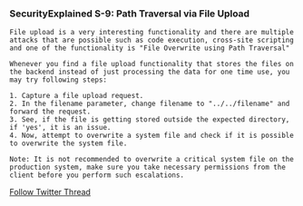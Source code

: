 ### SecurityExplained S-9: Path Traversal via File Upload

```
File upload is a very interesting functionality and there are multiple attacks that are possible such as code execution, cross-site scripting and one of the functionality is "File Overwrite using Path Traversal"

Whenever you find a file upload functionality that stores the files on the backend instead of just processing the data for one time use, you may try following steps:

1. Capture a file upload request.
2. In the filename parameter, change filename to "../../filename" and forward the request.
3. See, if the file is getting stored outside the expected directory, if 'yes', it is an issue.
4. Now, attempt to overwrite a system file and check if it is possible to overwrite the system file.

Note: It is not recommended to overwrite a critical system file on the production system, make sure you take necessary permissions from the client before you perform such escalations.

```

[Follow Twitter Thread](https://twitter.com/harshbothra_/status/1480200369732931584?s=20&t=DGEwqEwXwFbWH0VXkOKVsQ)
